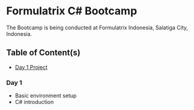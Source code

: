 # Formulatrix C# Bootcamp

The Bootcamp is being conducted at Formulatrix Indonesia, Salatiga City, Indonesia.

## Table of Content(s)
- [Day 1 Project](https://github.com/yudharisandy/Bootcamp-Formulatrix-C-/tree/main/Day%201)


### Day 1
- Basic environment setup
- C# introduction

